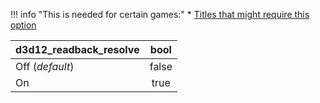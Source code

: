<!--- This file is a snippet --->
!!! info "This is needed for certain games:"
	* [Titles that might require this option](https://github.com/xenia-project/game-compatibility/issues?q=is%3Aissue+is%3Aopen+label%3Agpu-readback)

|**d3d12_readback_resolve**  |**bool** |
|:---------------------------|:-------:|
| Off (*default*)            |  false  |
| On                         |  true   |
